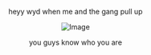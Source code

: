 <div align="center">

heyy wyd when me and the gang pull up

![Image](https://github.com/user-attachments/assets/7728f2dc-978e-4ee5-86cf-f671442efb78)

you guys know who you are



<!---
yurivampire/yurivampire is a ✨ special ✨ repository because its `README.md` (this file) appears on your GitHub profile.
You can click the Preview link to take a look at your changes.
--->
